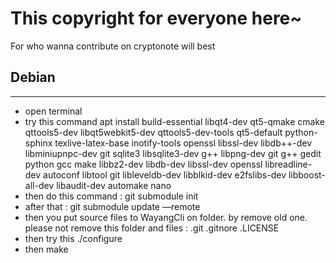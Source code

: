 # This copyright for everyone here~

For who wanna contribute on cryptonote will best

## Debian
--------------------------------------------
- open terminal
- try this command
apt install build-essential libqt4-dev qt5-qmake cmake qttools5-dev libqt5webkit5-dev qttools5-dev-tools qt5-default python-sphinx texlive-latex-base inotify-tools  openssl libssl-dev libdb++-dev libminiupnpc-dev git sqlite3 libsqlite3-dev g++ libpng-dev git g++ gedit python gcc make libbz2-dev libdb-dev libssl-dev openssl libreadline-dev autoconf libtool git libleveldb-dev libblkid-dev e2fslibs-dev libboost-all-dev libaudit-dev automake nano
- then do this command : git submodule init
- after that : git submodule update —remote
- then you put source files to WayangCli on folder. by remove old one. please not remove this folder and files : .git .gitnore .LICENSE
- then try this ./configure
- then make
